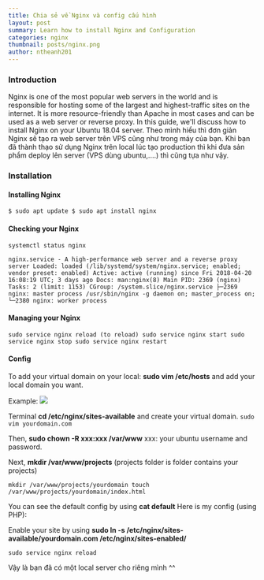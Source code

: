 ```yaml
---
title: Chia sẻ về Nginx và config cấu hình
layout: post
summary: Learn how to install Nginx and Configuration
categories: nginx
thumbnail: posts/nginx.png
author: ntheanh201
---
```


### Introduction

Nginx is one of the most popular web servers in the world and is responsible for hosting some of the largest and highest-traffic sites on the internet. It is more resource-friendly than Apache in most cases and can be used as a web server or reverse proxy.
In this guide, we'll discuss how to install Nginx on your Ubuntu 18.04 server.
Theo mình hiểu thì đơn giản Nginx sẽ tạo ra web server trên VPS cũng như trong máy của bạn. Khi bạn đã thành thạo sử dụng Nginx trên local lúc tạo production thì khi đưa sản phẩm deploy lên server (VPS dùng ubuntu,....) thì cũng tựa như vậy.

### Installation

#### Installing Nginx

`$ sudo apt update
   $ sudo apt install nginx
`

#### Checking your Nginx

`systemctl status nginx`

`nginx.service - A high-performance web server and a reverse proxy server
   Loaded: loaded (/lib/systemd/system/nginx.service; enabled; vendor preset: enabled)
   Active: active (running) since Fri 2018-04-20 16:08:19 UTC; 3 days ago
     Docs: man:nginx(8)
   Main PID: 2369 (nginx)
    Tasks: 2 (limit: 1153)
   CGroup: /system.slice/nginx.service
           ├─2369 nginx: master process /usr/sbin/nginx -g daemon on; master_process on;
           └─2380 nginx: worker process
`

#### Managing your Nginx

`sudo service nginx reload (to reload)
   sudo service nginx start
   sudo service nginx stop
   sudo service nginx restart
`

#### Config

To add your virtual domain on your local: **sudo vim /etc/hosts** and add your local domain you want.

Example: ![
](/contents/images/2018/11/nginx_server.png)


Terminal **cd /etc/nginx/sites-available** and create your virtual domain.
`sudo vim yourdomain.com`

Then, **sudo chown -R xxx:xxx /var/www** xxx: your ubuntu username and password.

Next, **mkdir /var/www/projects** (projects folder is folder contains your projects)

`mkdir /var/www/projects/yourdomain
   touch /var/www/projects/yourdomain/index.html
`

You can see the default config by using **cat default**
Here is my config (using PHP):

<script src="https://gist.github.com/ntheanh201/c501b469c23a4604c32b9b3555f768be.js"></script>

Enable your site by using **sudo ln -s /etc/nginx/sites-available/yourdomain.com /etc/nginx/sites-enabled/**

`sudo service nginx reload`

Vậy là bạn đã có một local server cho riêng mình ^^